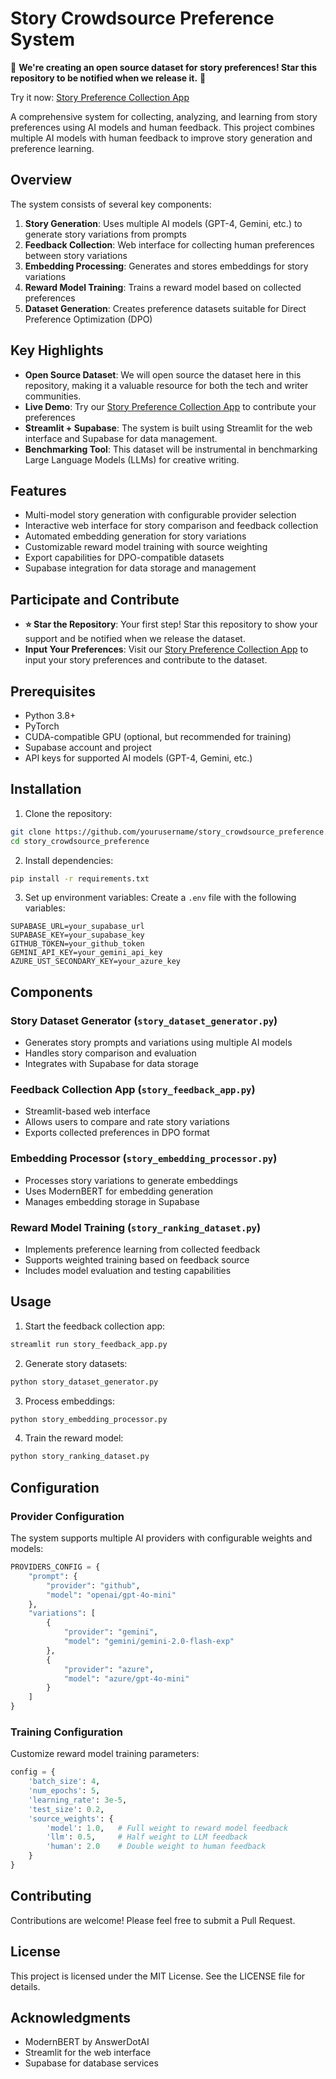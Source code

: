 # Story Crowdsource Preference System

🌟 **We're creating an open source dataset for story preferences! Star this repository to be notified when we release it.** 🌟

Try it now: [Story Preference Collection App](https://storycrowdsourcepreference.streamlit.app)

A comprehensive system for collecting, analyzing, and learning from story preferences using AI models and human feedback. This project combines multiple AI models with human feedback to improve story generation and preference learning.

## Overview

The system consists of several key components:

1. **Story Generation**: Uses multiple AI models (GPT-4, Gemini, etc.) to generate story variations from prompts
2. **Feedback Collection**: Web interface for collecting human preferences between story variations
3. **Embedding Processing**: Generates and stores embeddings for story variations
4. **Reward Model Training**: Trains a reward model based on collected preferences
5. **Dataset Generation**: Creates preference datasets suitable for Direct Preference Optimization (DPO)

## Key Highlights

- **Open Source Dataset**: We will open source the dataset here in this repository, making it a valuable resource for both the tech and writer communities.
- **Live Demo**: Try our [Story Preference Collection App](https://storycrowdsourcepreference.streamlit.app) to contribute your preferences
- **Streamlit + Supabase**: The system is built using Streamlit for the web interface and Supabase for data management.
- **Benchmarking Tool**: This dataset will be instrumental in benchmarking Large Language Models (LLMs) for creative writing.

## Features

- Multi-model story generation with configurable provider selection
- Interactive web interface for story comparison and feedback collection
- Automated embedding generation for story variations
- Customizable reward model training with source weighting
- Export capabilities for DPO-compatible datasets
- Supabase integration for data storage and management

## Participate and Contribute

- **⭐ Star the Repository**: Your first step! Star this repository to show your support and be notified when we release the dataset.
- **Input Your Preferences**: Visit our [Story Preference Collection App](https://storycrowdsourcepreference.streamlit.app) to input your story preferences and contribute to the dataset.

## Prerequisites

- Python 3.8+
- PyTorch
- CUDA-compatible GPU (optional, but recommended for training)
- Supabase account and project
- API keys for supported AI models (GPT-4, Gemini, etc.)

## Installation

1. Clone the repository:
```bash
git clone https://github.com/yourusername/story_crowdsource_preference.git
cd story_crowdsource_preference
```

2. Install dependencies:
```bash
pip install -r requirements.txt
```

3. Set up environment variables:
Create a `.env` file with the following variables:
```
SUPABASE_URL=your_supabase_url
SUPABASE_KEY=your_supabase_key
GITHUB_TOKEN=your_github_token
GEMINI_API_KEY=your_gemini_api_key
AZURE_UST_SECONDARY_KEY=your_azure_key
```

## Components

### Story Dataset Generator (`story_dataset_generator.py`)
- Generates story prompts and variations using multiple AI models
- Handles story comparison and evaluation
- Integrates with Supabase for data storage

### Feedback Collection App (`story_feedback_app.py`)
- Streamlit-based web interface
- Allows users to compare and rate story variations
- Exports collected preferences in DPO format

### Embedding Processor (`story_embedding_processor.py`)
- Processes story variations to generate embeddings
- Uses ModernBERT for embedding generation
- Manages embedding storage in Supabase

### Reward Model Training (`story_ranking_dataset.py`)
- Implements preference learning from collected feedback
- Supports weighted training based on feedback source
- Includes model evaluation and testing capabilities

## Usage

1. Start the feedback collection app:
```bash
streamlit run story_feedback_app.py
```

2. Generate story datasets:
```bash
python story_dataset_generator.py
```

3. Process embeddings:
```bash
python story_embedding_processor.py
```

4. Train the reward model:
```bash
python story_ranking_dataset.py
```

## Configuration

### Provider Configuration
The system supports multiple AI providers with configurable weights and models:

```python
PROVIDERS_CONFIG = {
    "prompt": {
        "provider": "github",
        "model": "openai/gpt-4o-mini"
    },
    "variations": [
        {
            "provider": "gemini",
            "model": "gemini/gemini-2.0-flash-exp"
        },
        {
            "provider": "azure",
            "model": "azure/gpt-4o-mini"
        }
    ]
}
```

### Training Configuration
Customize reward model training parameters:

```python
config = {
    'batch_size': 4,
    'num_epochs': 5,
    'learning_rate': 3e-5,
    'test_size': 0.2,
    'source_weights': {
        'model': 1.0,   # Full weight to reward model feedback
        'llm': 0.5,     # Half weight to LLM feedback
        'human': 2.0    # Double weight to human feedback
    }
}
```

## Contributing

Contributions are welcome! Please feel free to submit a Pull Request.

## License

This project is licensed under the MIT License. See the LICENSE file for details.

## Acknowledgments

- ModernBERT by AnswerDotAI
- Streamlit for the web interface
- Supabase for database services
 
